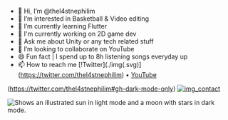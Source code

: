 - 👋 Hi, I’m @thel4stnephilim
- 👀 I’m interested in Basketball & Video editing
- 🌱 I’m currently learning Flutter
- 🔬 I'm currently working on 2D game dev
- 💬 Ask me about Unity or any tech related stuff
- 💞️ I’m looking to collaborate on YouTube
- 😄 Fun fact | I spend up to 8h listening songs everyday up
- 📫 How to reach me
[!Twitter](./img(.svg)](https://twitter.com/thel4stnephilim) • [YouTube](https://m.youtube.com/channel/UCq5voUP4DDb91z5E02foGKQ)

(https://twitter.com/thel4stnephilim#gh-dark-mode-only)
[![img_contact](./img/globe-light.svg)](https://twitter.com/thel4stnephilim#gh-light-mode-only)

<picture>
  <source media="(prefers-color-scheme: dark)" srcset="https://user-images.githubusercontent.com/25423296/163456776-7f95b81a-f1ed-45f7-b7ab-8fa810d529fa.png">
  <source media="(prefers-color-scheme: light)" srcset="https://user-images.githubusercontent.com/25423296/163456779-a8556205-d0a5-45e2-ac17-42d089e3c3f8.png">
  <img alt="Shows an illustrated sun in light mode and a moon with stars in dark mode." src="https://user-images.githubusercontent.com/25423296/163456779-a8556205-d0a5-45e2-ac17-42d089e3c3f8.png">
</picture>
